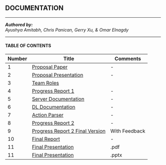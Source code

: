 ## DOCUMENTATION
----
*__Authored by:__*  
_Ayushya Amitabh, Chris Panican, Gerry Xu, & Omar Elnagdy_  

----

#### TABLE OF CONTENTS

| Number | Title                                              | Comments |
|--------|----------------------------------------------------|----------|
| 1      | [Proposal Paper](Proposal_Paper.pdf)               | -        |  
| 2      | [Proposal Presentation](Proposal_Presentation.pdf) | -        |  
| 3      | [Team Roles](TEAM_ROLES.MD)                        |          |  
| 4      | [Progress Report 1](Progress%20Report%201.pdf)     | -        |  
| 5      | [Server Documentation](../server/README.MD)        | -        |  
| 6      | [DL Documentation](../ml/README.md)                | -        |  
| 7      | [Action Parser](../ml/ACTION_PARSER.MD)            | -        |  
| 8      | [Progress Report 2](Progress%20Report%202.pdf)     | -        |  
| 9      | [Progress Report 2 Final Version](Progress%20Report%202%20Final%20Version_Comments.pdf)| With Feedback |
| 10     | [Final Report](Final%20Senior%20Design%20Report.pdf)| -       |
| 11     | [Final Presentation](FINAL%20PRESENTATION.pdf)     | .pdf     |
| 11     | [Final Presentation](FINAL%20PRESENTATION.pptx)    | .pptx    |
